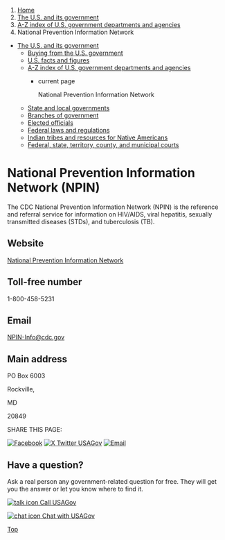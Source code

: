 1. [Home](/)
2. [The U.S. and its government](/about-the-us)
3. [A-Z index of U.S. government departments and agencies](/agency-index)
4. National Prevention Information Network

* [The U.S. and its government](/about-the-us)
  + [Buying from the U.S. government](/buy-from-government)
  + [U.S. facts and figures](/facts-figures)
  + [A-Z index of U.S. government departments and agencies](/agency-index)
    - current page

      National Prevention Information Network
  + [State and local governments](/state-local-governments)
  + [Branches of government](/branches-of-government)
  + [Elected officials](/elected-officials)
  + [Federal laws and regulations](/laws-and-regulations)
  + [Indian tribes and resources for Native Americans](/tribes)
  + [Federal, state, territory, county, and municipal courts](/courts)

National Prevention Information Network
(NPIN)
==============================================

The CDC National Prevention Information Network (NPIN) is the reference and referral service for information on HIV/AIDS, viral hepatitis, sexually transmitted diseases (STDs), and tuberculosis (TB).

Website
-------

[National Prevention Information Network](https://npin.cdc.gov/)

Toll-free number
----------------

1-800-458-5231

Email
-----

[NPIN-Info@cdc.gov](mailto:NPIN-Info@cdc.gov)

Main address
------------

PO Box 6003
  

Rockville,

MD

20849

SHARE THIS PAGE:

[![Facebook](/themes/custom/usagov/images/social-media-icons/Facebook_Icon.svg)](https://www.facebook.com/sharer/sharer.php?u=https://www.usa.gov/agencies/national-prevention-information-network&v=3)
[![X Twitter USAGov](/themes/custom/usagov/images/social-media-icons/X_Twitter_Icon.svg?version=2)](https://twitter.com/intent/tweet?source=webclient&text=https://www.usa.gov/agencies/national-prevention-information-network)
[![Email](/themes/custom/usagov/images/social-media-icons/Email_Icon.svg?version=2)](mailto:?subject=https://www.usa.gov/agencies/national-prevention-information-network)

Have a question?
----------------

Ask a real person any government-related question for free. They will get you the answer or let you know where to find it.

[![talk icon](/themes/custom/usagov/images/ICONS_talk.png)
Call USAGov](/phone)

[![chat icon](/themes/custom/usagov/images/ICONS_chat.png)
Chat with USAGov](/chat)

[Top](#main-content)